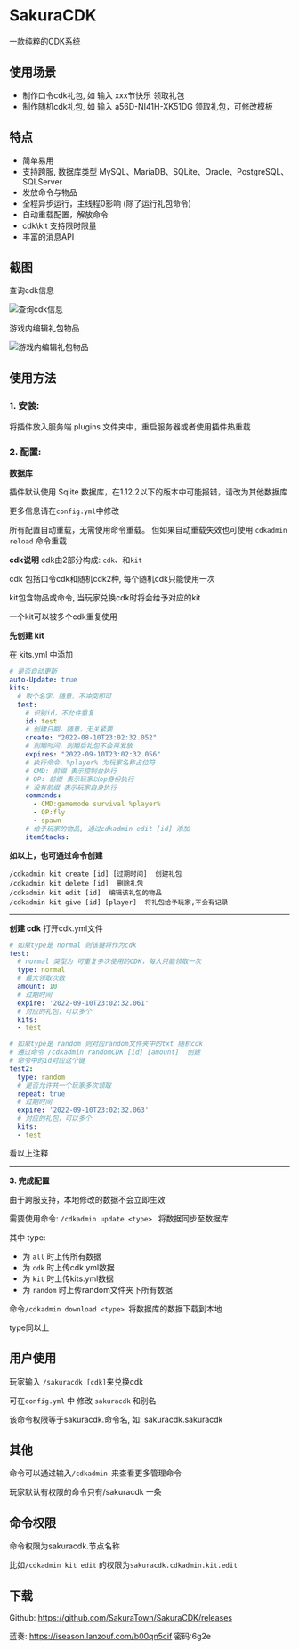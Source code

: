 # SakuraCDK

一款纯粹的CDK系统

## 使用场景

* 制作口令cdk礼包, 如 输入 xxx节快乐 领取礼包
* 制作随机cdk礼包, 如 输入 a56D-NI41H-XK51DG 领取礼包，可修改模板

## 特点

* 简单易用
* 支持跨服, 数据库类型 MySQL、MariaDB、SQLite、Oracle、PostgreSQL、SQLServer
* 发放命令与物品
* 全程异步运行，主线程0影响 (除了运行礼包命令)
* 自动重载配置，解放命令
* cdk\kit 支持限时限量
* 丰富的消息API

## 截图

查询cdk信息

![查询cdk信息](https://user-images.githubusercontent.com/65019366/216334442-94f8065b-13ee-4405-830f-8f064249ad36.png)

游戏内编辑礼包物品

![游戏内编辑礼包物品](https://user-images.githubusercontent.com/65019366/216334469-e7e70e57-78cc-4517-85b6-9c27836ca1c4.png)


## 使用方法

### 1. **安装**:

将插件放入服务端 plugins 文件夹中，重启服务器或者使用插件热重载

### 2. **配置**:

**数据库**

插件默认使用 Sqlite 数据库，在1.12.2以下的版本中可能报错，请改为其他数据库

更多信息请在`config.yml`中修改

所有配置自动重载，无需使用命令重载。 但如果自动重载失效也可使用
`cdkadmin reload` 命令重载

**cdk说明**
cdk由2部分构成: `cdk`、和`kit`

cdk 包括口令cdk和随机cdk2种, 每个随机cdk只能使用一次

kit包含物品或命令, 当玩家兑换cdk时将会给予对应的kit

一个kit可以被多个cdk重复使用

**先创建 kit**

在 kits.yml 中添加

~~~ yaml
# 是否自动更新
auto-Update: true
kits:
  # 取个名字，随意，不冲突即可
  test:
    # 识别id，不允许重复
    id: test
    # 创建日期，随意，无关紧要
    create: "2022-08-10T23:02:32.052"
    # 到期时间，到期后礼包不会再发放
    expires: "2022-09-10T23:02:32.056"
    # 执行命令，%player% 为玩家名称占位符
    # CMD: 前缀 表示控制台执行
    # OP: 前缀 表示玩家以op身份执行
    # 没有前缀 表示玩家自身执行
    commands:
      - CMD:gamemode survival %player%
      - OP:fly
      - spawn
    # 给予玩家的物品, 通过cdkadmin edit [id] 添加
    itemStacks:
~~~

**如以上，也可通过命令创建**

~~~ text
/cdkadmin kit create [id] [过期时间]  创建礼包
/cdkadmin kit delete [id]  删除礼包
/cdkadmin kit edit [id]  编辑该礼包的物品
/cdkadmin kit give [id] [player]  将礼包给予玩家,不会有记录
~~~

---

**创建 cdk**
打开cdk.yml文件

~~~ yaml
# 如果type是 normal 则该键将作为cdk
test:
  # normal 类型为 可重复多次使用的CDK，每人只能领取一次
  type: normal
  # 最大领取次数
  amount: 10
  # 过期时间
  expire: '2022-09-10T23:02:32.061'
  # 对应的礼包，可以多个
  kits:
  - test

# 如果type是 random 则对应random文件夹中的txt 随机cdk
# 通过命令 /cdkadmin randomCDK [id] [amount]  创建
# 命令中的id对应这个键
test2:
  type: random
  # 是否允许共一个玩家多次领取
  repeat: true
  # 过期时间
  expire: '2022-09-10T23:02:32.063'
  # 对应的礼包，可以多个
  kits:
  - test

~~~

看以上注释

---

**3. 完成配置**

由于跨服支持，本地修改的数据不会立即生效

需要使用命令: `/cdkadmin update <type> ` 将数据同步至数据库

其中 type:

* 为 `all` 时上传所有数据
* 为 `cdk` 时上传cdk.yml数据
* 为 `kit` 时上传kits.yml数据
* 为 `random` 时上传random文件夹下所有数据

命令` /cdkadmin download <type>  `将数据库的数据下载到本地

type同以上

## 用户使用

玩家输入 `/sakuracdk [cdk]`来兑换cdk

可在`config.yml` 中 修改 `sakuracdk` 和别名

该命令权限等于sakuracdk.命令名, 如: sakuracdk.sakuracdk

## 其他

命令可以通过输入`/cdkadmin `来查看更多管理命令

玩家默认有权限的命令只有/sakuracdk 一条

## 命令权限

命令权限为sakuracdk.节点名称

比如`/cdkadmin kit edit` 的权限为`sakuracdk.cdkadmin.kit.edit`

## 下载

Github: https://github.com/SakuraTown/SakuraCDK/releases

蓝奏: https://iseason.lanzouf.com/b00qn5cif  密码:6g2e
